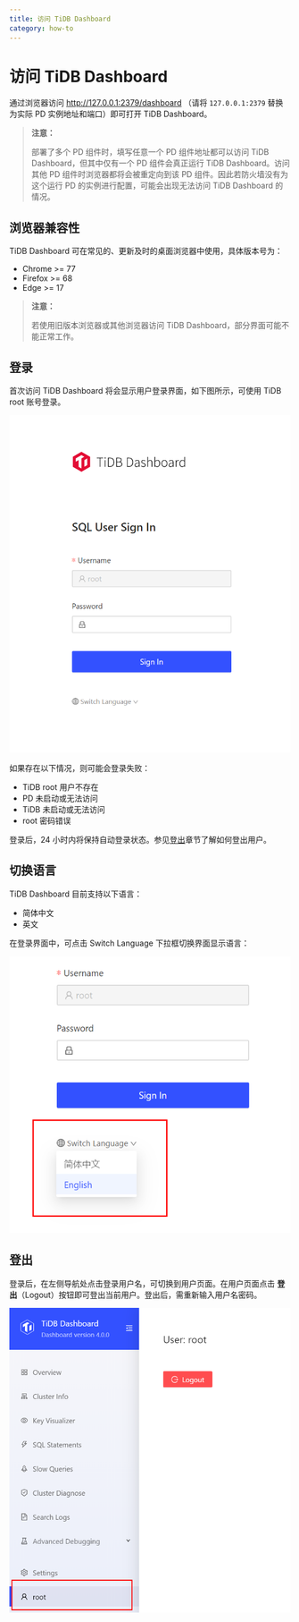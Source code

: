 ```yaml
---
title: 访问 TiDB Dashboard
category: how-to
---
```


# 访问 TiDB Dashboard

通过浏览器访问 <http://127.0.0.1:2379/dashboard> （请将 `127.0.0.1:2379` 替换为实际 PD 实例地址和端口）即可打开 TiDB Dashboard。

> **注意：**
>
> 部署了多个 PD 组件时，填写任意一个 PD 组件地址都可以访问 TiDB Dashboard，但其中仅有一个 PD 组件会真正运行 TiDB Dashboard。访问其他 PD 组件时浏览器都将会被重定向到该 PD 组件。因此若防火墙没有为这个运行 PD 的实例进行配置，可能会出现无法访问 TiDB Dashboard 的情况。

## 浏览器兼容性

TiDB Dashboard 可在常见的、更新及时的桌面浏览器中使用，具体版本号为：

- Chrome >= 77
- Firefox >= 68
- Edge >= 17

> **注意：**
>
> 若使用旧版本浏览器或其他浏览器访问 TiDB Dashboard，部分界面可能不能正常工作。

## 登录

首次访问 TiDB Dashboard 将会显示用户登录界面，如下图所示，可使用 TiDB root 账号登录。

![登录界面](/media/dashboard/dashboard-access-login.png)

如果存在以下情况，则可能会登录失败：

- TiDB root 用户不存在
- PD 未启动或无法访问
- TiDB 未启动或无法访问
- root 密码错误

登录后，24 小时内将保持自动登录状态。参见[登出](#登出)章节了解如何登出用户。

## 切换语言

TiDB Dashboard 目前支持以下语言：

- 简体中文
- 英文

在登录界面中，可点击 Switch Language 下拉框切换界面显示语言：

![切换语言](/media/dashboard/dashboard-access-switch-language.png)

## 登出

登录后，在左侧导航处点击登录用户名，可切换到用户页面。在用户页面点击 **登出**（Logout）按钮即可登出当前用户。登出后，需重新输入用户名密码。

![登出](/media/dashboard/dashboard-access-logout.png)
